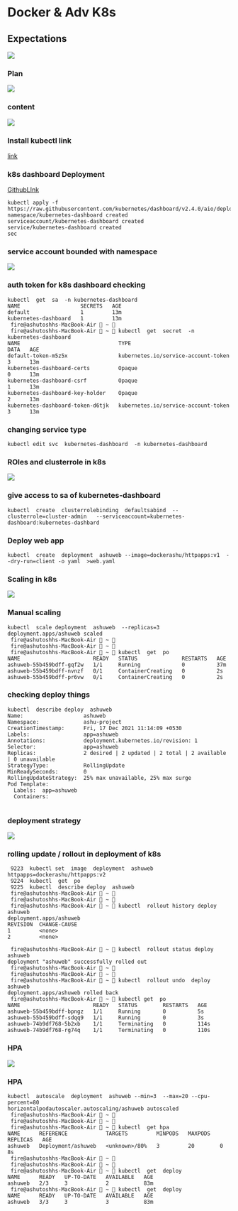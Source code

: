 # Docker & Adv K8s

## Expectations 

<img src="exp.png">

### Plan 

<img src="plan.png">

### content 

<img src="content.png">

### Install kubectl link 

[link](https://kubernetes.io/docs/tasks/tools/)

### k8s dashboard Deployment 

[GithubLInk](https://github.com/kubernetes/dashboard)

```
kubectl apply -f https://raw.githubusercontent.com/kubernetes/dashboard/v2.4.0/aio/deploy/recommended.yaml
namespace/kubernetes-dashboard created
serviceaccount/kubernetes-dashboard created
service/kubernetes-dashboard created
sec

```

### service account bounded with namespace 

<img src="sa.png">

### auth token for k8s dashboard checking 

```
kubectl  get  sa  -n kubernetes-dashboard
NAME                   SECRETS   AGE
default                1         13m
kubernetes-dashboard   1         13m
 fire@ashutoshhs-MacBook-Air  ~  
 fire@ashutoshhs-MacBook-Air  ~  kubectl  get  secret  -n kubernetes-dashboard
NAME                               TYPE                                  DATA   AGE
default-token-m5z5x                kubernetes.io/service-account-token   3      13m
kubernetes-dashboard-certs         Opaque                                0      13m
kubernetes-dashboard-csrf          Opaque                                1      13m
kubernetes-dashboard-key-holder    Opaque                                2      13m
kubernetes-dashboard-token-d6tjk   kubernetes.io/service-account-token   3      13m

```

### changing service type 

```
kubectl edit svc  kubernetes-dashboard  -n kubernetes-dashboard

```
### ROles and clusterrole in k8s 

<img src="role.png">

### give access to sa of kubernetes-dashboard 

```
kubectl  create  clusterrolebinding  defaultsabind  --clusterrole=cluster-admin   --serviceaccount=kubernetes-dashboard:kubernetes-dashbard

```

### Deploy web app 

```
kubectl  create  deployment  ashuweb --image=dockerashu/httpapps:v1  --dry-run=client -o yaml  >web.yaml

```

### Scaling in k8s 

<img src="k8s.png">

### Manual scaling 

```
kubectl  scale deployment  ashuweb  --replicas=3
deployment.apps/ashuweb scaled
 fire@ashutoshhs-MacBook-Air  ~  
 fire@ashutoshhs-MacBook-Air  ~  
 fire@ashutoshhs-MacBook-Air  ~  kubectl  get  po                                
NAME                       READY   STATUS              RESTARTS   AGE
ashuweb-55b459bdff-gqf2w   1/1     Running             0          37m
ashuweb-55b459bdff-nvnzf   0/1     ContainerCreating   0          2s
ashuweb-55b459bdff-pr6vw   0/1     ContainerCreating   0          2s

```

### checking deploy things 

```
kubectl  describe deploy  ashuweb
Name:                   ashuweb
Namespace:              ashu-project
CreationTimestamp:      Fri, 17 Dec 2021 11:14:09 +0530
Labels:                 app=ashuweb
Annotations:            deployment.kubernetes.io/revision: 1
Selector:               app=ashuweb
Replicas:               2 desired | 2 updated | 2 total | 2 available | 0 unavailable
StrategyType:           RollingUpdate
MinReadySeconds:        0
RollingUpdateStrategy:  25% max unavailable, 25% max surge
Pod Template:
  Labels:  app=ashuweb
  Containers:


```

### deployment strategy 

<img src="roll.png">

### rolling update / rollout in deployment of k8s 

```
 9223  kubectl set  image  deployment  ashuweb  httpapps=dockerashu/httpapps:v2
 9224  kubectl  get  po 
 9225  kubectl  describe deploy  ashuweb  
 fire@ashutoshhs-MacBook-Air  ~  
 fire@ashutoshhs-MacBook-Air  ~  
 fire@ashutoshhs-MacBook-Air  ~  kubectl  rollout history deploy  ashuweb
deployment.apps/ashuweb 
REVISION  CHANGE-CAUSE
1         <none>
2         <none>

 fire@ashutoshhs-MacBook-Air  ~  kubectl  rollout status deploy  ashuweb
deployment "ashuweb" successfully rolled out
 fire@ashutoshhs-MacBook-Air  ~  
 fire@ashutoshhs-MacBook-Air  ~  
 fire@ashutoshhs-MacBook-Air  ~  kubectl  rollout undo  deploy  ashuweb
deployment.apps/ashuweb rolled back
 fire@ashutoshhs-MacBook-Air  ~  kubectl get  po 
NAME                       READY   STATUS        RESTARTS   AGE
ashuweb-55b459bdff-bpngz   1/1     Running       0          5s
ashuweb-55b459bdff-sdqq9   1/1     Running       0          3s
ashuweb-74b9df768-5b2xb    1/1     Terminating   0          114s
ashuweb-74b9df768-rg74q    1/1     Terminating   0          110s

```

### HPA 

<img src="hpa.png">

### HPA 

```
kubectl  autoscale  deployment  ashuweb --min=3  --max=20 --cpu-percent=80 
horizontalpodautoscaler.autoscaling/ashuweb autoscaled
 fire@ashutoshhs-MacBook-Air  ~  
 fire@ashutoshhs-MacBook-Air  ~  
 fire@ashutoshhs-MacBook-Air  ~  kubectl  get hpa
NAME      REFERENCE            TARGETS         MINPODS   MAXPODS   REPLICAS   AGE
ashuweb   Deployment/ashuweb   <unknown>/80%   3         20        0          8s
 fire@ashutoshhs-MacBook-Air  ~  
 fire@ashutoshhs-MacBook-Air  ~  
 fire@ashutoshhs-MacBook-Air  ~  kubectl  get  deploy                                                       
NAME      READY   UP-TO-DATE   AVAILABLE   AGE
ashuweb   2/3     3            2           83m
 fire@ashutoshhs-MacBook-Air  ~  kubectl  get  deploy 
NAME      READY   UP-TO-DATE   AVAILABLE   AGE
ashuweb   3/3     3            3           83m

```





